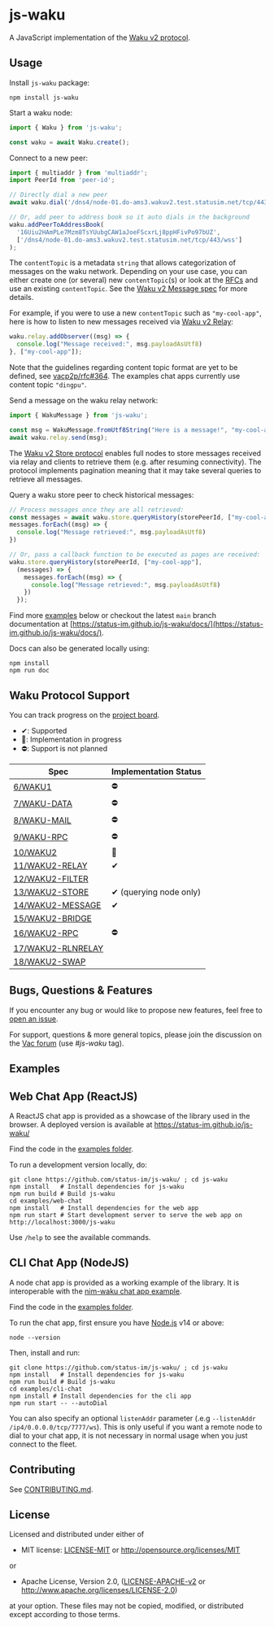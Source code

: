 # js-waku

A JavaScript implementation of the [Waku v2 protocol](https://rfc.vac.dev/spec/10/).

## Usage

Install `js-waku` package:

```shell
npm install js-waku
```

Start a waku node:

```javascript
import { Waku } from 'js-waku';

const waku = await Waku.create();
```

Connect to a new peer:

```javascript
import { multiaddr } from 'multiaddr';
import PeerId from 'peer-id';

// Directly dial a new peer
await waku.dial('/dns4/node-01.do-ams3.wakuv2.test.statusim.net/tcp/443/wss/p2p/16Uiu2HAmPLe7Mzm8TsYUubgCAW1aJoeFScxrLj8ppHFivPo97bUZ');

// Or, add peer to address book so it auto dials in the background
waku.addPeerToAddressBook(
  '16Uiu2HAmPLe7Mzm8TsYUubgCAW1aJoeFScxrLj8ppHFivPo97bUZ',
  ['/dns4/node-01.do-ams3.wakuv2.test.statusim.net/tcp/443/wss']
);
```

The `contentTopic` is a metadata `string` that allows categorization of messages on the waku network.
Depending on your use case, you can either create one (or several) new `contentTopic`(s) or look at the [RFCs](https://rfc.vac.dev/) and use an existing `contentTopic`.
See the [Waku v2 Message spec](https://rfc.vac.dev/spec/14/) for more details.

For example, if you were to use a new `contentTopic` such as `"my-cool-app"`,
here is how to listen to new messages received via [Waku v2 Relay](https://rfc.vac.dev/spec/11/):

```javascript
waku.relay.addObserver((msg) => {
  console.log("Message received:", msg.payloadAsUtf8)
}, ["my-cool-app"]);
```

Note that the guidelines regarding content topic format are yet to be defined, see [vacp2p/rfc#364](https://github.com/vacp2p/rfc/issues/364).
The examples chat apps currently use content topic `"dingpu"`.

Send a message on the waku relay network:

```javascript
import { WakuMessage } from 'js-waku';

const msg = WakuMessage.fromUtf8String("Here is a message!", "my-cool-app")
await waku.relay.send(msg);
```

The [Waku v2 Store protocol](https://rfc.vac.dev/spec/13/) enables full nodes to store messages received via relay
and clients to retrieve them (e.g. after resuming connectivity).
The protocol implements pagination meaning that it may take several queries to retrieve all messages.

Query a waku store peer to check historical messages:

```javascript
// Process messages once they are all retrieved:
const messages = await waku.store.queryHistory(storePeerId, ["my-cool-app"]);
messages.forEach((msg) => {
  console.log("Message retrieved:", msg.payloadAsUtf8)
})

// Or, pass a callback function to be executed as pages are received:
waku.store.queryHistory(storePeerId, ["my-cool-app"],
  (messages) => {
    messages.forEach((msg) => {
      console.log("Message retrieved:", msg.payloadAsUtf8)
    })
  });
```

Find more [examples](#examples) below
or checkout the latest `main` branch documentation at [https://status-im.github.io/js-waku/docs/](https://status-im.github.io/js-waku/docs/).

Docs can also be generated locally using:

```shell
npm install
npm run doc
```

## Waku Protocol Support

You can track progress on the [project board](https://github.com/status-im/js-waku/projects/1).

- ✔: Supported
- 🚧: Implementation in progress
- ⛔: Support is not planned

| Spec | Implementation Status |
| ---- | -------------- |
|[6/WAKU1](https://rfc.vac.dev/spec/6)|⛔|
|[7/WAKU-DATA](https://rfc.vac.dev/spec/7)|⛔|
|[8/WAKU-MAIL](https://rfc.vac.dev/spec/8)|⛔|
|[9/WAKU-RPC](https://rfc.vac.dev/spec/9)|⛔|
|[10/WAKU2](https://rfc.vac.dev/spec/10)|🚧|
|[11/WAKU2-RELAY](https://rfc.vac.dev/spec/11)|✔|
|[12/WAKU2-FILTER](https://rfc.vac.dev/spec/12)||
|[13/WAKU2-STORE](https://rfc.vac.dev/spec/13)|✔ (querying node only)|
|[14/WAKU2-MESSAGE](https://rfc.vac.dev/spec/14)|✔|
|[15/WAKU2-BRIDGE](https://rfc.vac.dev/spec/15)||
|[16/WAKU2-RPC](https://rfc.vac.dev/spec/16)|⛔|
|[17/WAKU2-RLNRELAY](https://rfc.vac.dev/spec/17)||
|[18/WAKU2-SWAP](https://rfc.vac.dev/spec/18)||

## Bugs, Questions & Features

If you encounter any bug or would like to propose new features, feel free to [open an issue](https://github.com/status-im/js-waku/issues/new/).

For support, questions & more general topics, please join the discussion on the [Vac forum](https://forum.vac.dev/tag/js-waku) (use _\#js-waku_ tag).

## Examples

## Web Chat App (ReactJS)

A ReactJS chat app is provided as a showcase of the library used in the browser.
A deployed version is available at https://status-im.github.io/js-waku/

Find the code in the [examples folder](https://github.com/status-im/js-waku/tree/main/examples/web-chat).

To run a development version locally, do:

```shell
git clone https://github.com/status-im/js-waku/ ; cd js-waku
npm install   # Install dependencies for js-waku
npm run build # Build js-waku
cd examples/web-chat   
npm install   # Install dependencies for the web app
npm run start # Start development server to serve the web app on http://localhost:3000/js-waku
```

Use `/help` to see the available commands.

## CLI Chat App (NodeJS)

A node chat app is provided as a working example of the library.
It is interoperable with the [nim-waku chat app example](https://github.com/status-im/nim-waku/blob/master/examples/v2/chat2.nim).

Find the code in the [examples folder](https://github.com/status-im/js-waku/tree/main/examples/cli-chat).

To run the chat app, first ensure you have [Node.js](https://nodejs.org/en/) v14 or above:

```shell
node --version
```

Then, install and run:

```shell
git clone https://github.com/status-im/js-waku/ ; cd js-waku
npm install   # Install dependencies for js-waku
npm run build # Build js-waku
cd examples/cli-chat
npm install # Install dependencies for the cli app
npm run start -- --autoDial
```

You can also specify an optional `listenAddr` parameter (.e.g `--listenAddr /ip4/0.0.0.0/tcp/7777/ws`).
This is only useful if you want a remote node to dial to your chat app, 
it is not necessary in normal usage when you just connect to the fleet.

## Contributing

See [CONTRIBUTING.md](./CONTRIBUTING.md).

## License
Licensed and distributed under either of

* MIT license: [LICENSE-MIT](LICENSE-MIT) or http://opensource.org/licenses/MIT

or

* Apache License, Version 2.0, ([LICENSE-APACHE-v2](LICENSE-APACHE-v2) or http://www.apache.org/licenses/LICENSE-2.0)

at your option. These files may not be copied, modified, or distributed except according to those terms.
